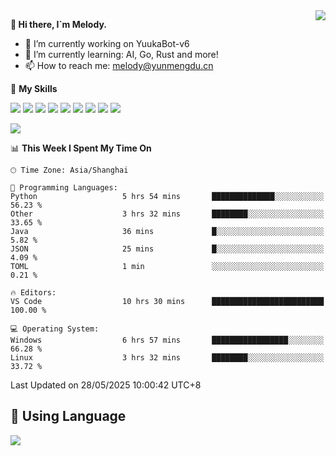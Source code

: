 <a href="#">
  <img align="right" src="https://github-readme-stats.vercel.app/api?username=melodyyuuka&count_private=true&show_icons=true" />
</a>

**👋 Hi there, I`m Melody.**

- 🔭 I’m currently working on YuukaBot-v6
- 🌱 I’m currently learning: AI, Go, Rust and more!
- 📫 How to reach me: melody@yunmengdu.cn

🌟 **My Skills** 

![](https://img.shields.io/badge/-Python-3e74a2?style=flat-square&logo=Python&logoColor=fff)
![](https://img.shields.io/badge/-Java-007396?style=flat-square&logo=OpenJDK&logoColor=fff)
![](https://img.shields.io/badge/-Node.js-339933?style=flat-square&logo=Node.js&logoColor=fff)
![](https://img.shields.io/badge/-Git-f05032?style=flat-square&logo=git&logoColor=fff)
![](https://img.shields.io/badge/-PostgreSQL-4169e1?style=flat-square&logo=PostgreSQL&logoColor=fff)
![](https://img.shields.io/badge/-Rust-000000?style=flat-square&logo=rust&logoColor=fff)
![](https://img.shields.io/badge/-VSCode-007acc?style=flat-square&logo=Visual-Studio-Code&logoColor=fff)
![](https://img.shields.io/badge/-FastAPI-009688?style=flat-square&logo=FastAPI&logoColor=fff)
![](https://img.shields.io/badge/-Linux-000000?style=flat-square&logo=Linux&logoColor=fff)


![](https://wakatime.com/badge/user/fa6dc0e2-47c5-4d2d-ae45-69fec6f2122c.svg)

<!--START_SECTION:waka-->
📊 **This Week I Spent My Time On** 

```text
🕑︎ Time Zone: Asia/Shanghai

💬 Programming Languages: 
Python                   5 hrs 54 mins       ██████████████░░░░░░░░░░░   56.23 % 
Other                    3 hrs 32 mins       ████████░░░░░░░░░░░░░░░░░   33.65 % 
Java                     36 mins             █░░░░░░░░░░░░░░░░░░░░░░░░    5.82 % 
JSON                     25 mins             █░░░░░░░░░░░░░░░░░░░░░░░░    4.09 % 
TOML                     1 min               ░░░░░░░░░░░░░░░░░░░░░░░░░    0.21 % 

🔥 Editors: 
VS Code                  10 hrs 30 mins      █████████████████████████   100.00 % 

💻 Operating System: 
Windows                  6 hrs 57 mins       █████████████████░░░░░░░░   66.28 % 
Linux                    3 hrs 32 mins       ████████░░░░░░░░░░░░░░░░░   33.72 % 
```


 Last Updated on 28/05/2025 10:00:42 UTC+8
<!--END_SECTION:waka-->

## 🥰 **Using Language**

![](https://github-readme-stats.vercel.app/api/wakatime?username=MelodyYuyuko&layout=compact&hide_border=true)
